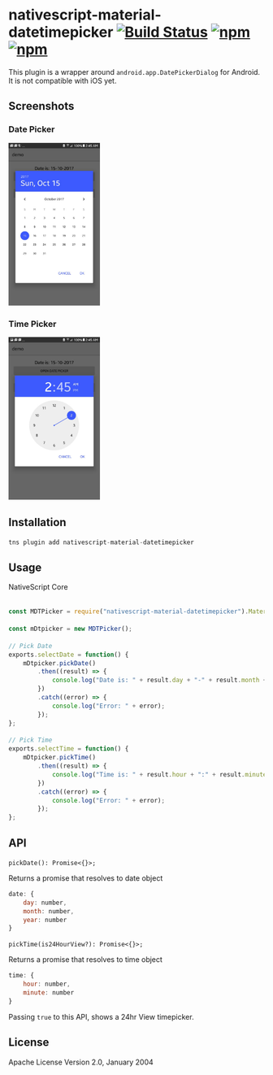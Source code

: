 # nativescript-material-datetimepicker [![Build Status](https://travis-ci.org/shiv19/nativescript-material-datetimepicker.svg?branch=master)](https://travis-ci.org/shiv19/nativescript-material-datetimepicker) [![npm](https://img.shields.io/npm/dt/express.svg)](https://www.npmjs.com/package/nativescript-material-datetimepicker) [![npm](https://img.shields.io/npm/v/npm.svg)](https://www.npmjs.com/package/nativescript-material-datetimepicker)

This plugin is a wrapper around `android.app.DatePickerDialog` for Android.
It is not compatible with iOS yet.

## Screenshots

### Date Picker
<img src="https://github.com/shiv19/nativescript-material-datetimepicker/blob/master/assets/datepicker.jpeg?raw=true" height="320" > 

### Time Picker
<img src="https://github.com/shiv19/nativescript-material-datetimepicker/blob/master/assets/timepicker.jpeg?raw=true" height="320" > 

## Installation

```javascript
tns plugin add nativescript-material-datetimepicker
```

## Usage 

NativeScript Core

```js

const MDTPicker = require("nativescript-material-datetimepicker").MaterialDatetimepicker;

const mDtpicker = new MDTPicker();

// Pick Date
exports.selectDate = function() {
    mDtpicker.pickDate()
        .then((result) => {
            console.log("Date is: " + result.day + "-" + result.month + "-" + result.year);
        })
        .catch((error) => {
            console.log("Error: " + error);
        });
};

// Pick Time
exports.selectTime = function() {
    mDtpicker.pickTime()
        .then((result) => {
            console.log("Time is: " + result.hour + ":" + result.minute);
        })
        .catch((error) => {
            console.log("Error: " + error);
        });
};

```

## API

`pickDate(): Promise<{}>;`

Returns a promise that resolves to date object
```js
date: {
    day: number,
    month: number,
    year: number
}
```

`pickTime(is24HourView?): Promise<{}>;`

Returns a promise that resolves to time object
```js
time: {
    hour: number,
    minute: number
}
```
Passing `true` to this API, shows a 24hr View timepicker.
    
## License

Apache License Version 2.0, January 2004
